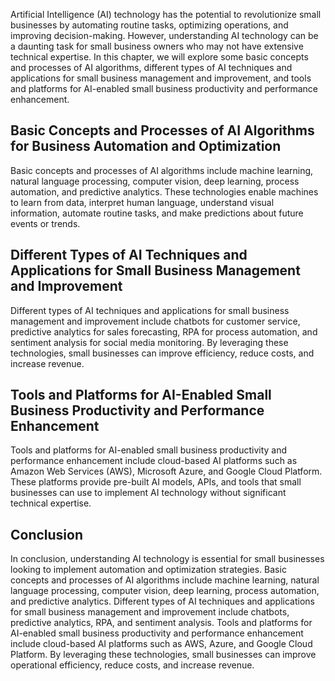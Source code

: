 

Artificial Intelligence (AI) technology has the potential to revolutionize small businesses by automating routine tasks, optimizing operations, and improving decision-making. However, understanding AI technology can be a daunting task for small business owners who may not have extensive technical expertise. In this chapter, we will explore some basic concepts and processes of AI algorithms, different types of AI techniques and applications for small business management and improvement, and tools and platforms for AI-enabled small business productivity and performance enhancement.

Basic Concepts and Processes of AI Algorithms for Business Automation and Optimization
--------------------------------------------------------------------------------------

Basic concepts and processes of AI algorithms include machine learning, natural language processing, computer vision, deep learning, process automation, and predictive analytics. These technologies enable machines to learn from data, interpret human language, understand visual information, automate routine tasks, and make predictions about future events or trends.

Different Types of AI Techniques and Applications for Small Business Management and Improvement
-----------------------------------------------------------------------------------------------

Different types of AI techniques and applications for small business management and improvement include chatbots for customer service, predictive analytics for sales forecasting, RPA for process automation, and sentiment analysis for social media monitoring. By leveraging these technologies, small businesses can improve efficiency, reduce costs, and increase revenue.

Tools and Platforms for AI-Enabled Small Business Productivity and Performance Enhancement
------------------------------------------------------------------------------------------

Tools and platforms for AI-enabled small business productivity and performance enhancement include cloud-based AI platforms such as Amazon Web Services (AWS), Microsoft Azure, and Google Cloud Platform. These platforms provide pre-built AI models, APIs, and tools that small businesses can use to implement AI technology without significant technical expertise.

Conclusion
----------

In conclusion, understanding AI technology is essential for small businesses looking to implement automation and optimization strategies. Basic concepts and processes of AI algorithms include machine learning, natural language processing, computer vision, deep learning, process automation, and predictive analytics. Different types of AI techniques and applications for small business management and improvement include chatbots, predictive analytics, RPA, and sentiment analysis. Tools and platforms for AI-enabled small business productivity and performance enhancement include cloud-based AI platforms such as AWS, Azure, and Google Cloud Platform. By leveraging these technologies, small businesses can improve operational efficiency, reduce costs, and increase revenue.
